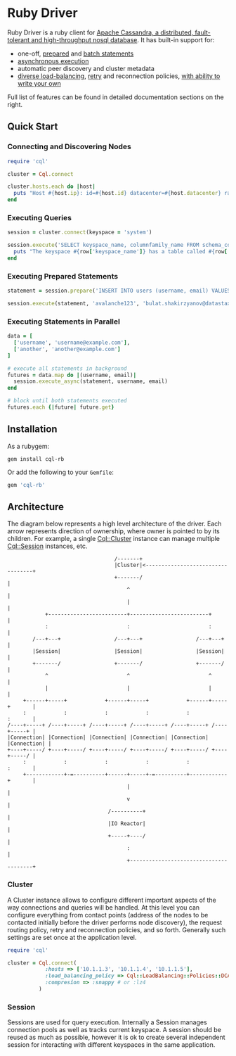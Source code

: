 # Ruby Driver

Ruby Driver is a ruby client for [Apache Cassandra, a distributed, fault-tolerant and high-throughput nosql database](http://cassandra.apache.org/). It has built-in support for:

* one-off, [prepared](/features/prepared_statements/) and [batch statements](/features/batch_statements/)
* [asynchronous execution](/features/asynchronous_io/)
* automatic peer discovery and cluster metadata
* [diverse load-balancing](/features/load_balancing/), [retry](/features/retry_policies/) and reconnection policies, [with ability to write your own](/features/load_balancing/implementing_a_policy/)

Full list of features can be found in detailed documentation sections on the right.

## Quick Start

### Connecting and Discovering Nodes

```ruby
require 'cql'

cluster = Cql.connect

cluster.hosts.each do |host|
  puts "Host #{host.ip}: id=#{host.id} datacenter=#{host.datacenter} rack=#{host.rack}"
end
```

### Executing Queries

```ruby
session = cluster.connect(keyspace = 'system')

session.execute('SELECT keyspace_name, columnfamily_name FROM schema_columnfamilies').each do |row|
  puts "The keyspace #{row['keyspace_name']} has a table called #{row['columnfamily_name']}"
end
```

### Executing Prepared Statements

```ruby
statement = session.prepare('INSERT INTO users (username, email) VALUES (?, ?)')

session.execute(statement, 'avalanche123', 'bulat.shakirzyanov@datastax.com')
```

### Executing Statements in Parallel

```ruby
data = [
  ['username', 'username@example.com'],
  ['another', 'another@example.com']
]

# execute all statements in background
futures = data.map do |(username, email)|
  session.execute_async(statement, username, email)
end

# block until both statements executed
futures.each {|future| future.get}
```

## Installation

As a rubygem:

```console
gem install cql-rb
```

Or add the following to your `Gemfile`:

```ruby
gem 'cql-rb'
```

## Architecture

The diagram below represents a high level architecture of the driver. Each arrow represents direction of ownership, where owner is pointed to by its children. For example, a single [Cql::Cluster](/api/cluster) instance can manage multiple [Cql::Session](/api/session) instances, etc.

```ditaa
                                  /-------+
                                  |Cluster|<----------------------------------+
                                  +-------/                                   |
                                      ^                                       |
                                      |                                       |
            +-------------------------+-------------------------+             |
            :                         :                         :             |
        /---+---+                 /---+---+                 /---+---+         |
        |Session|                 |Session|                 |Session|         |
        +-------/                 +-------/                 +-------/         |
            ^                         ^                         ^             |
            |                         |                         |             |
     +------+-----+            +------+-----+            +------+-----+       |
     :            :            :            :            :            :       |
/----+-----+ /----+-----+ /----+-----+ /----+-----+ /----+-----+ /----+-----+ |
|Connection| |Connection| |Connection| |Connection| |Connection| |Connection| |
+----+-----/ +----+-----/ +----+-----/ +----+-----/ +----+-----/ +----+-----/ |
     :            :            :            :            :            :       |
     +------------+-=----------+------+-----+-=----------+------------+       |
                                      |                                       |
                                      v                                       |
                                /----------+                                  |
                                |IO Reactor|                                  |
                                +-----+----/                                  |
                                      :                                       |
                                      +---------------------------------------+
```

### Cluster

A Cluster instance allows to configure different important aspects of the way connections and queries will be handled. At this level you can configure everything from contact points (address of the nodes to be contacted initially before the driver performs node discovery), the request routing policy, retry and reconnection policies, and so forth. Generally such settings are set once at the application level.

```ruby
require 'cql'

cluster = Cql.connect(
            :hosts => ['10.1.1.3', '10.1.1.4', '10.1.1.5'],
            :load_balancing_policy => Cql::LoadBalancing::Policies::DCAwareRoundRobin.new("US_EAST"),
            :compresion => :snappy # or :lz4
          )
```

### Session

Sessions are used for query execution. Internally a Session manages connection pools as well as tracks current keyspace. A session should be reused as much as possible, however it is ok to create several independent session for interacting with different keyspaces in the same application.
